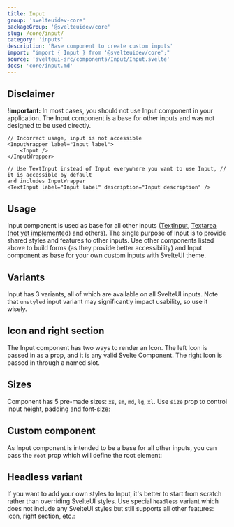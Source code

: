 ```yaml
---
title: Input
group: 'svelteuidev-core'
packageGroup: '@svelteuidev/core'
slug: /core/input/
category: 'inputs'
description: 'Base component to create custom inputs'
import: "import { Input } from '@svelteuidev/core';"
source: 'svelteui-src/components/Input/Input.svelte'
docs: 'core/input.md'
---
```


<script>
    import { Demo, InputDemos } from '@svelteuidev/demos';
    import { Heading } from 'components';
</script>

<Heading />

## Disclaimer

**!important:** In most cases, you should not use Input component in your application.
The Input component is a base for other inputs and was not designed to be used directly.

```svelte
// Incorrect usage, input is not accessible
<InputWrapper label="Input label">
	<Input />
</InputWrapper>

// Use TextInput instead of Input everywhere you want to use Input, // it is accessible by default
and includes InputWrapper
<TextInput label="Input label" description="Input description" />
```

## Usage

Input component is used as base for all other inputs ([TextInput](core/text-input), [Textarea (not yet implemented)](core/textarea) and others). The single purpose of Input is to provide shared styles and features to other inputs.
Use other components listed above to build forms (as they provide better accessibility) and Input component as base for your own custom inputs with SvelteUI theme.

<Demo demo={InputDemos.configurator} />

## Variants

Input has 3 variants, all of which are available on all SvelteUI inputs. Note that `unstyled` input variant may significantly impact usability, so use it wisely.

<Demo demo={InputDemos.variants} />

## Icon and right section

The Input component has two ways to render an Icon. The left Icon is passed in as a prop, and it is any valid Svelte Component. The right Icon is passed in through a named slot.

<Demo demo={InputDemos.sections} />

## Sizes

Component has 5 pre-made sizes: `xs`, `sm`, `md`, `lg`, `xl`. Use `size` prop to control input height, padding and font-size:

<Demo demo={InputDemos.sizes} />

## Custom component

As Input component is intended to be a base for all other inputs, you can pass the `root` prop which will define the root element:

<Demo demo={InputDemos.custom} />

## Headless variant

If you want to add your own styles to Input, it's better to start from scratch rather than overriding SvelteUI styles.
Use special `headless` variant which does not include any SvelteUI styles but still supports all other features: icon, right section, etc.:

<Demo demo={InputDemos.headless} />
